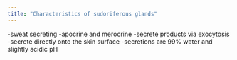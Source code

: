 ```yaml
---
title: "Characteristics of sudoriferous glands"
---
```

-sweat secreting
-apocrine and merocrine
-secrete products via exocytosis
-secrete directly onto the skin surface
-secretions are 99% water and slightly acidic pH

